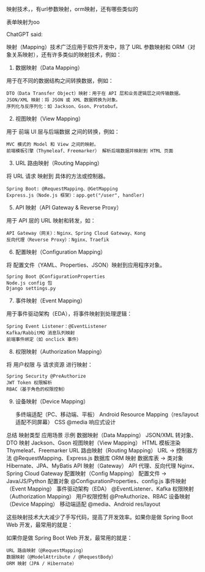 



映射技术，，有url参数映射，orm映射，还有哪些类似的

表单映射为oo

ChatGPT said:

映射（Mapping）技术广泛应用于软件开发中，除了 URL 参数映射和 ORM（对象关系映射），还有许多类似的映射技术，例如：


1. 数据映射（Data Mapping）

用于在不同的数据结构之间转换数据，例如：

    DTO（Data Transfer Object）映射：用于在 API 层和业务逻辑层之间传输数据。
    JSON/XML 映射：将 JSON 或 XML 数据转换为对象。
    序列化与反序列化：如 Jackson、Gson、Protobuf。


2. 视图映射（View Mapping）

用于 前端 UI 层与后端数据 之间的转换，例如：

    MVC 模式的 Model 和 View 之间的映射。
    前端模板引擎（Thymeleaf、Freemarker） 解析后端数据并映射到 HTML 页面


3. URL 路由映射（Routing Mapping）

将 URL 请求 映射到 具体的方法或控制器。

    Spring Boot: @RequestMapping、@GetMapping
    Express.js（Node.js 框架）：app.get("/user", handler)


5. API 映射（API Gateway & Reverse Proxy）

用于 API 层的 URL 映射和转发，如：

    API Gateway（网关）：Nginx、Spring Cloud Gateway、Kong
    反向代理（Reverse Proxy）：Nginx、Traefik


6. 配置映射（Configuration Mapping）

将 配置文件（YAML、Properties、JSON）映射到应用程序对象。

    Spring Boot @ConfigurationProperties
    Node.js config 包
    Django settings.py


7. 事件映射（Event Mapping）

用于事件驱动架构（EDA），将事件映射到处理逻辑：

    Spring Event Listener：@EventListener
    Kafka/RabbitMQ 消息队列映射
    前端事件绑定（如 onclick 事件）


8. 权限映射（Authorization Mapping）

将 用户权限 与 请求资源 进行映射：

    Spring Security @PreAuthorize
    JWT Token 权限解析
    RBAC（基于角色的权限控制）


9. 设备映射（Device Mapping）

   多终端适配（PC、移动端、平板）
   Android Resource Mapping（res/layout 适配不同屏幕）
   CSS @media 响应式设计

总结
映射类型	应用场景	示例
数据映射（Data Mapping）	JSON/XML 转对象、DTO 映射	Jackson、Gson
视图映射（View Mapping）	HTML 模板渲染	Thymeleaf、Freemarker
URL 路由映射（Routing Mapping）	URL → 控制器方法	@RequestMapping、Express.js
数据库 ORM 映射	数据库表 → 类对象	Hibernate、JPA、MyBatis
API 映射（Gateway）	API 代理、反向代理	Nginx、Spring Cloud Gateway
配置映射（Config Mapping）	配置文件 → Java/JS/Python 配置对象	@ConfigurationProperties、config.js
事件映射（Event Mapping）	事件驱动架构（EDA）	@EventListener、Kafka
权限映射（Authorization Mapping）	用户权限控制	@PreAuthorize、RBAC
设备映射（Device Mapping）	移动端适配	@media、Android res/layout

这些映射技术大大减少了手写代码，提高了开发效率。如果你是做 Spring Boot Web 开发，最常用的就是：



如果你是做 Spring Boot Web 开发，最常用的就是：

    URL 路由映射（@RequestMapping）
    数据映射（@ModelAttribute / @RequestBody）
    ORM 映射（JPA / Hibernate）